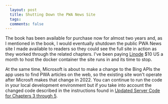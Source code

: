 ```yaml
---
  layout: post
  title: Shutting Down the PWA News Site
  tags: 
  comments: false
---
```


The book has been available for purchase now for almost two years and, as I mentioned in the book, I would eventually shutdown the public PWA News site I made available to readers so they could see the full site in action as they worked through the related chapters. I've been paying [Linode](https://www.linode.com/) $10 US a month to host the docker container the site runs in and its time to stop.

At the same time, Microsoft is about to make a change to the Bing APIs the app uses to find PWA articles on the web, so the existing site won't operate after Microsft makes that change in 2022. You can continue to run the code in your local development environment but if you take into account the changed code described in the instructions found in [Updated Server Code for Chapters 3 through 5](https://learningpwa.com/errata/).